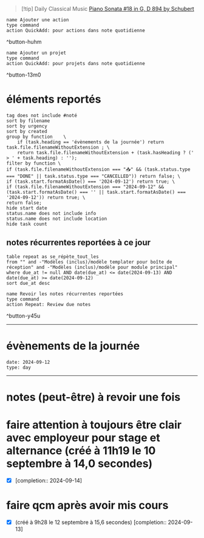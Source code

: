 



> [!tip] Daily Classical Music
> [Piano Sonata #18 in G, D 894 by Schubert](https://www.youtube.com/watch?v=cBisjKwg43U)

```button
name Ajouter une action
type command
action QuickAdd: pour actions dans note quotidienne
```
^button-huhm
```button
name Ajouter un projet
type command
action QuickAdd: pour projets dans note quotidienne
```
^button-13m0
# éléments reportés
```tasks
tag does not include #noté 
sort by filename 
sort by urgency 
sort by created 
group by function    \
	if (task.heading == 'évènements de la journée') return task.file.filenameWithoutExtension ; \
    return task.file.filenameWithoutExtension + (task.hasHeading ? (' > ' + task.heading) : '');
filter by function \
if (task.file.filenameWithoutExtension === "📥" && (task.status.type === "DONE" || task.status.type === "CANCELLED")) return false; \
if (task.start.formatAsDate() === '2024-09-12') return true; \
if (task.file.filenameWithoutExtension === "2024-09-12" && (task.start.formatAsDate() === '' || task.start.formatAsDate() === '2024-09-12')) return true; \
return false;
hide start date
status.name does not include info
status.name does not include location
hide task count
```

## notes récurrentes reportées à ce jour
```dataview
table repeat as se_répète_tout_les
from "" and -"Modèles (inclus)/modèle templater pour boîte de réception" and -"Modèles (inclus)/modèle pour module principal"
where due_at != null AND date(due_at) <= date(2024-09-13) AND date(due_at) >= date(2024-09-12)
sort due_at desc
```

```button
name Revoir les notes récurrentes reportées
type command
action Repeat: Review due notes
```
^button-y45u
___
# évènements de la journée
```gEvent
date: 2024-09-12
type: day
```
___

# notes (peut-être) à revoir une fois

# faire attention à toujours être clair avec employeur pour stage et alternance (créé à 11h19 le 10 septembre à 14,0 secondes)
- [X]   [completion:: 2024-09-14]


# faire qcm après avoir mis cours
- [X] (créé à 9h28 le 12 septembre à 15,6 secondes)  [completion:: 2024-09-13]
